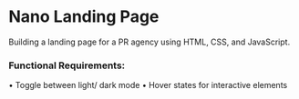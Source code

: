 # Nano Landing Page
Building a landing page for a PR agency using HTML, CSS, and JavaScript.

### Functional Requirements:
• Toggle between light/ dark mode
• Hover states for interactive elements

